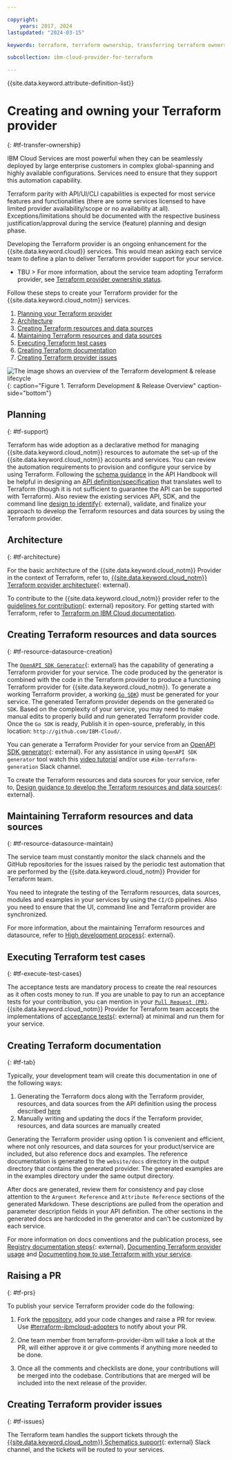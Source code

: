 ```yaml
---

copyright: 
    years: 2017, 2024
lastupdated: "2024-03-15"

keywords: terraform, terraform ownership, transferring terraform ownership, service ownership, terraform development, terraform release

subcollection: ibm-cloud-provider-for-terraform

---
```


{{site.data.keyword.attribute-definition-list}}

# Creating and owning your Terraform provider
{: #tf-transfer-ownership}

IBM Cloud Services are most powerful when they can be seamlessly deployed by large enterprise customers in complex global-spanning and highly available configurations. Services need to ensure that they support this automation capability.

Terraform parity with API/UI/CLI capabilities is expected for most service features and functionalities (there are some services licensed to have limited provider availability/scope or no availability at all). Exceptions/limitations should be documented with the respective business justification/approval during the service (feature) planning and design phase.

Developing the Terraform provider is an ongoing enhancement for the {{site.data.keyword.cloud}} services. This would mean asking each service team to define a plan to deliver Terraform provider support for your service.

* TBU > For more information, about the service team adopting Terraform provider, see [Terraform provider ownership status](https://github.ibm.com/blueprint/terraform-getting-started/blob/master/Adopters.md).

Follow these steps to create your Terraform provider for the {{site.data.keyword.cloud_notm}} services.

1. [Planning your Terraform provider](#tf-support)
2. [Architecture](#tf-architecture)
3. [Creating Terraform resources and data sources](#tf-resource-datasource-creation)
4. [Maintaining Terraform resources and data sources](#tf-resource-datasource-maintain)
5. [Executing Terraform test cases](#tf-execute-test-cases)
6. [Creating Terraform documentation](#tf-tab)
7. [Creating Terraform provider issues](#tf-issues)

![The image shows an overview of the Terraform development & release lifecycle](../images/tf_release_process_v_2_0.png){: caption="Figure 1. Terraform Development & Release Overview" caption-side="bottom"}

## Planning
{: #tf-support}

Terraform has wide adoption as a declarative method for managing {{site.data.keyword.cloud_notm}} resources to automate the set-up of the {{site.data.keyword.cloud_notm}} accounts and services. You can review the automation requirements to provision and configure your service by using Terraform. Following the [schema guidance]((https://cloud.ibm.com/docs/api-handbook?topic=api-handbook-schemas)) in the API Handbook will be helpful in designing an [API definition/specification](https://test.cloud.ibm.com/docs/api-docs?topic=api-docs-get-started-api) that translates well to Terraform (though it is not sufficient to guarantee the API can be supported with Terraform).
Also review the existing services API, SDK, and the command line [design to identify](https://github.ibm.com/blueprint/terraform-getting-started/blob/master/Contribute.md#high-level-development-process){: external}, validate, and finalize your approach to develop the Terraform resources and data sources by using the Terraform provider.

## Architecture
{: #tf-architecture}

For the basic architecture of the {{site.data.keyword.cloud_notm}} Provider in the context of Terraform, refer to, [{{site.data.keyword.cloud_notm}} Terraform provider architecture](https://github.ibm.com/blueprint/terraform-getting-started/blob/master/Contribute.md#architecture){: external}.

To contribute to the {{site.data.keyword.cloud_notm}} provider refer to the [guidelines for contribution](https://github.ibm.com/blueprint/terraform-getting-started/blob/master/Contribute.md#guidelines-for-contribution){: external} repository. For getting started with Terraform, refer to [Terraform on IBM Cloud documentation](/docs/ibm-cloud-provider-for-terraform).

## Creating Terraform resources and data sources
{: #tf-resource-datasource-creation}

The [`OpenAPI SDK Generator`](https://github.ibm.com/CloudEngineering/openapi-sdkgen){: external} has the capability of generating a Terraform provider for your service. The code produced by the generator is combined with the code in the Terraform provider to produce a functioning Terraform provider for {{site.data.keyword.cloud_notm}}.  To generate a working Terraform provider, a working [`Go SDK`](https://test.cloud.ibm.com/docs/api-docs?topic=api-docs-sdk-info)) must be generated for your service. The generated Terraform provider depends on the generated `Go SDK`. Based on the complexity of your service, you may need to make manual edits to properly build and run generated Terraform provider code. Once the `Go SDK` is ready, Publish it in open-source, preferably, in this location: `http://github.com/IBM-Cloud/`.

You can generate a Terraform Provider for your service from an [OpenAPI SDK generator](https://github.ibm.com/CloudEngineering/openapi-sdkgen/wiki/Terraform-Provider-Generation){: external}. For any assistance in using `OpenAPI SDK generator` tool watch this [video tutorial](https://yourlearning.ibm.com/activity/PLAN-894B3F6170DE) and/or use `#ibm-terraform-generation` Slack channel.

To create the Terraform resources and data sources for your service, refer to, [Design guidance to develop the Terraform resources and data sources](https://github.ibm.com/blueprint/terraform-getting-started/blob/master/Contribute.md#design-guidance){: external}.

## Maintaining Terraform resources and data sources
{: #tf-resource-datasource-maintain}

The service team must constantly monitor the slack channels and the GitHub repositories for the issues raised by the periodic test automation that are performed by the {{site.data.keyword.cloud_notm}} Provider for Terraform team. 

You need to integrate the testing of the Terraform resources, data sources, modules and examples in your services by using the `CI/CD` pipelines. Also you need to ensure that the UI, command line and Terraform provider are synchronized.

For more information, about the maintaining Terraform resources and datasource, refer to [High development process](https://github.ibm.com/blueprint/terraform-getting-started/blob/master/Contribute.md#high-level-development-process){: external}.

## Executing Terraform test cases
{: #tf-execute-test-cases}

The acceptance tests are mandatory process to create the real resources as it often costs money to run. If you are unable to pay to run an acceptance tests for your contribution, you can mention in your [`Pull Request (PR)`](#raising-a-pr). {{site.data.keyword.cloud_notm}} Provider for Terraform team accepts the implementations of [acceptance tests](https://github.ibm.com/blueprint/terraform-getting-started/blob/master/Contribute.md#acceptance-tests){: external} at minimal and run them for your service. 


## Creating Terraform documentation
{: #tf-tab}

Typically, your development team will create this documentation in one of the following ways:

 1. Generating the Terraform docs along with the Terraform provider, resources, and data sources from the API definition using the process described [here](#creating-terraform-resources-and-data-sources)
 2. Manually writing and updating the docs if the Terraform provider, resources, and data sources are manually created

Generating the Terraform provider using option 1 is convenient and efficient, where not only resources, and data sources for your product/service are included, but also reference docs and examples. The reference documentation is generated to the `website/docs` directory in the output directory that contains the generated provider. The generated examples are in the examples directory under the same output directory.

After docs are generated, review them for consistency and pay close attention to the `Argument Reference` and `Attribute Reference` sections of the generated Markdown. These descriptions are pulled from the operation and parameter description fields in your API definition. The other sections in the generated docs are hardcoded in the generator and can't be customized by each service.

For more information on docs conventions and the publication process, see [Registry documentation steps](https://github.ibm.com/blueprint/terraform-getting-started/blob/master/Contribute.md#documentation){: external}, [Documenting Terraform provider usage](/docs/writing?topic=writing-documenting-terraform) and [Documenting how to use Terraform with your service](/docs/writing?topic=writing-terraform-how-to).

## Raising a PR
{: #tf-prs}

To publish your service Terraform provider code do the following:
1. Fork the [repository](https://github.com/IBM-Cloud/terraform-provider-ibm), add your code changes and raise a PR for review. Use [#terraform-ibmcloud-adopters](https://ibm.enterprise.slack.com/archives/C014T9VQL5P) to notify about your PR.

2. One team member from terraform-provider-ibm will take a look at the PR, will either approve it or give comments if anything more needed to be done.

3. Once all the comments and checklists are done, your contributions will be merged into the codebase. Contributions that are merged will be included into the next release of the provider.

## Creating Terraform provider issues
{: #tf-issues}

The Terraform team handles the support tickets through the [{{site.data.keyword.cloud_notm}} Schematics support](https://github.ibm.com/blueprint/schematics-support-tickets){: external} Slack channel, and the tickets will be routed to your services.
